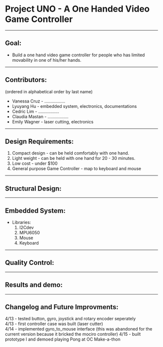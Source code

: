 # Project UNO - A One Handed Video Game Controller
---
## Goal:
  * Build a one hand video game controller for people who has limited movability in one of his/her hands.
---
## Contributors:
(ordered in alphabetical order by last name)
  * Vanessa Cruz   - .................
  * Lyuyang Hu     - embedded system, electronics, documentations
  * Cedric Lim     - .................
  * Claudia Mastan - .................
  * Emily Wagner   - laser cutting, electronics
---
## Design Requirements:
  1. Compact design  - can be held comfortably with one hand.
  2. Light weight    - can be held with one hand for 20 - 30 minutes.
  3. Low cost        - under $100
  4. General purpose Game Controller  - map to keyboard and mouse
---
## Structural Design:
---
## Embedded System:
  * Libraries:
    1. I2Cdev 
    2. MPU6050
    3. Mouse
    4. Keyboard
---
## Quality Control:
---
## Results and demo:
---
## Changelog and Future Improvments:
  4/13 - tested button, gyro, joystick and rotary encoder seperately  
  4/13 - first controller case was built (laser cutter)  
  4/14 - implemented gyro_to_mouse interface (this was abandoned for the current version because it bricked the mociro controller)
  4/15 - built prototype I and demoed playing Pong at OC Make-a-thon
